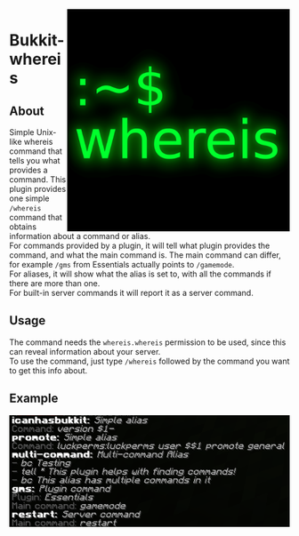 <img src="img/whereis.png" align="right" alt="Logo" title="Logo" width="400" height="400" />

# Bukkit-whereis

## About

Simple Unix-like whereis command that tells you what provides a command. This plugin provides one simple `/whereis` command that obtains information about a command or alias.  
For commands provided by a plugin, it will tell what plugin provides the command, and what the main command is. The main command can differ, for example `/gms` from Essentials actually points to `/gamemode`.  
For aliases, it will show what the alias is set to, with all the commands if there are more than one.  
For built-in server commands it will report it as a server command.  

## Usage
The command needs the `whereis.whereis` permission to be used, since this can reveal information about your server.  
To use the command, just type `/whereis` followed by the command you want to get this info about.  

## Example
![Example](img/example.png)